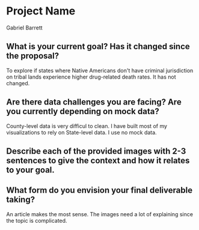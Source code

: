 # Project Name

Gabriel Barrett

## What is your current goal? Has it changed since the proposal?

To explore if states where Native Americans don't have criminal jurisdiction on tribal lands
experience higher drug-related death rates. It has not changed.

## Are there data challenges you are facing? Are you currently depending on mock data?

County-level data is very difficul to clean. I have built most of my visualizations to rely
on State-level data. I use no mock data.

## Describe each of the provided images with 2-3 sentences to give the context and how it relates to your goal.

## What form do you envision your final deliverable taking?
An article makes the most sense. The images need a lot of explaining since the topic is complicated.